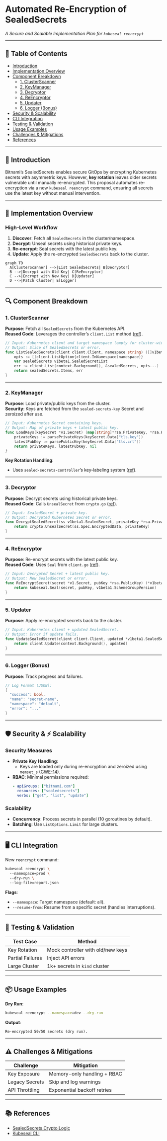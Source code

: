 # Automated Re-Encryption of SealedSecrets  
*A Secure and Scalable Implementation Plan for `kubeseal reencrypt`*

---

## 📖 Table of Contents  
- [Introduction](#introduction)  
- [Implementation Overview](#implementation-overview)  
- [Component Breakdown](#component-breakdown)  
  - [1. ClusterScanner](#1-clusterscanner)  
  - [2. KeyManager](#2-keymanager)  
  - [3. Decryptor](#3-decryptor)  
  - [4. ReEncryptor](#4-reencryptor)  
  - [5. Updater](#5-updater)  
  - [6. Logger (Bonus)](#6-logger-bonus)  
- [Security & Scalability](#security--scalability)  
- [CLI Integration](#cli-integration)  
- [Testing & Validation](#testing--validation)  
- [Usage Examples](#usage-examples)  
- [Challenges & Mitigations](#challenges--mitigations)  
- [References](#references)  

---

<a id="introduction"></a>  
## 🧭 Introduction  
Bitnami’s SealedSecrets enables secure GitOps by encrypting Kubernetes secrets with asymmetric keys. However, **key rotation** leaves older secrets vulnerable until manually re-encrypted. This proposal automates re-encryption via a new `kubeseal reencrypt` command, ensuring all secrets use the latest key without manual intervention.

---

<a id="implementation-overview"></a>  
## 🔧 Implementation Overview  
### High-Level Workflow  
1. **Discover**: Fetch all `SealedSecrets` in the cluster/namespace.  
2. **Decrypt**: Unseal secrets using historical private keys.  
3. **Re-encrypt**: Seal secrets with the latest public key.  
4. **Update**: Apply the re-encrypted `SealedSecrets` back to the cluster.  

```mermaid  
graph TD  
  A[ClusterScanner] -->|List SealedSecrets| B[Decryptor]  
  B -->|Decrypt with Old Key| C[ReEncryptor]  
  C -->|Encrypt with New Key| D[Updater]  
  D -->|Patch Cluster| E[Logger]  
```  

---

<a id="component-breakdown"></a>  
## 🔍 Component Breakdown  

<a id="1-clusterscanner"></a>  
### 1. ClusterScanner  
**Purpose**: Fetch all `SealedSecrets` from the Kubernetes API.  
**Reused Code**: Leverages the controller’s `client.List` method ([ref](https://github.com/bitnami-labs/sealed-secrets/blob/main/pkg/client/client.go)).  

```go  
// Input: Kubernetes client and target namespace (empty for cluster-wide).  
// Output: Slice of SealedSecrets or error.  
func ListSealedSecrets(client client.Client, namespace string) ([]v1beta1.SealedSecret, error) {  
    opts := []client.ListOption{client.InNamespace(namespace)}  
    var sealedSecrets v1beta1.SealedSecretList  
    err := client.List(context.Background(), &sealedSecrets, opts...)  
    return sealedSecrets.Items, err  
}  
```  

---

<a id="2-keymanager"></a>  
### 2. KeyManager  
**Purpose**: Load private/public keys from the cluster.  
**Security**: Keys are fetched from the `sealed-secrets-key` Secret and zeroized after use.  

```go  
// Input: Kubernetes Secret containing keys.  
// Output: Map of private keys + latest public key.  
func LoadKeys(keySecret *v1.Secret) (map[string]*rsa.PrivateKey, *rsa.PublicKey, error) {  
    privateKeys := parsePrivateKeys(keySecret.Data["tls.key"])  
    latestPubKey := parsePublicKey(keySecret.Data["tls.crt"])  
    return privateKeys, latestPubKey, nil  
}  
```  

**Key Rotation Handling**:  
- Uses `sealed-secrets-controller`’s key-labeling system ([ref](https://github.com/bitnami-labs/sealed-secrets/blob/main/pkg/apis/sealed-secrets/v1alpha1/sealedsecret.go#L29)).  

---

<a id="3-decryptor"></a>  
### 3. Decryptor  
**Purpose**: Decrypt secrets using historical private keys.  
**Reused Code**: Calls `UnsealSecret` from `crypto.go` ([ref](https://github.com/bitnami-labs/sealed-secrets/blob/main/pkg/crypto/crypto.go#L123)).  

```go  
// Input: SealedSecret + private key.  
// Output: Decrypted Kubernetes Secret or error.  
func DecryptSealedSecret(ss v1beta1.SealedSecret, privateKey *rsa.PrivateKey) (*v1.Secret, error) {  
    return crypto.UnsealSecret(ss.Spec.EncryptedData, privateKey)  
}  
```  

---

<a id="4-reencryptor"></a>  
### 4. ReEncryptor  
**Purpose**: Re-encrypt secrets with the latest public key.  
**Reused Code**: Uses `Seal` from `client.go` ([ref](https://github.com/bitnami-labs/sealed-secrets/blob/main/cmd/kubeseal/client.go#L150)).  

```go  
// Input: Decrypted Secret + latest public key.  
// Output: New SealedSecret or error.  
func ReEncryptSecret(secret *v1.Secret, pubKey *rsa.PublicKey) (*v1beta1.SealedSecret, error) {  
    return kubeseal.Seal(secret, pubKey, v1beta1.SchemeGroupVersion)  
}  
```  

---

<a id="5-updater"></a>  
### 5. Updater  
**Purpose**: Apply re-encrypted secrets back to the cluster.  

```go  
// Input: Kubernetes client + updated SealedSecret.  
// Output: Error if update fails.  
func UpdateSealedSecret(client client.Client, updated *v1beta1.SealedSecret) error {  
    return client.Update(context.Background(), updated)  
}  
```  

---

<a id="6-logger-bonus"></a>  
### 6. Logger (Bonus)  
**Purpose**: Track progress and failures.  

```go  
// Log Format (JSON):  
{  
  "success": bool,  
  "name": "secret-name",  
  "namespace": "default",  
  "error": "..."  
}  
```  

---

<a id="security--scalability"></a>  
## 🛡 Security & ⚡ Scalability  

### Security Measures  
- **Private Key Handling**:  
  - Keys are loaded only during re-encryption and zeroized using `memset_s` ([CWE-14](https://cwe.mitre.org/data/definitions/14.html)).  
- **RBAC**: Minimal permissions required:  
  ```yaml  
  - apiGroups: ["bitnami.com"]  
    resources: ["sealedsecrets"]  
    verbs: ["get", "list", "update"]  
  ```  

### Scalability  
- **Concurrency**: Process secrets in parallel (10 goroutines by default).  
- **Batching**: Use `ListOptions.Limit` for large clusters.  

---

<a id="cli-integration"></a>  
## 🖥 CLI Integration  
New `reencrypt` command:  

```bash  
kubeseal reencrypt \  
  --namespace=prod \  
  --dry-run \  
  --log-file=report.json  
```  

**Flags**:  
- `--namespace`: Target namespace (default: all).  
- `--resume-from`: Resume from a specific secret (handles interruptions).  

---

<a id="testing--validation"></a>  
## 🧪 Testing & Validation  
| Test Case                  | Method                          |  
|----------------------------|---------------------------------|  
| Key Rotation               | Mock controller with old/new keys |  
| Partial Failures           | Inject API errors               |  
| Large Cluster              | 1k+ secrets in `kind` cluster  |  

---

<a id="usage-examples"></a>  
## 📦 Usage Examples  
**Dry Run**:  
```bash  
kubeseal reencrypt --namespace=dev --dry-run  
```  
**Output**:  
```  
Re-encrypted 50/50 secrets (dry run).  
```  

---

<a id="challenges--mitigations"></a>  
## ⚠ Challenges & Mitigations  
| Challenge                | Mitigation                              |  
|--------------------------|-----------------------------------------|  
| Key Exposure             | Memory-only handling + RBAC             |  
| Legacy Secrets           | Skip and log warnings                  |  
| API Throttling           | Exponential backoff retries            |  

---

<a id="references"></a>  
## 📚 References  
- [SealedSecrets Crypto Logic](https://github.com/bitnami-labs/sealed-secrets/blob/main/pkg/crypto/crypto.go)  
- [Kubeseal CLI](https://github.com/bitnami-labs/sealed-secrets/blob/main/cmd/kubeseal/client.go)  
```  

